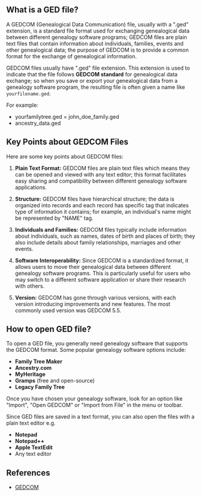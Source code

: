 ## What is a GED file?

A GEDCOM (Genealogical Data Communication) file, usually with a ".ged" extension, is a standard file format used for exchanging genealogical data between different genealogy software programs; GEDCOM files are plain text files that contain information about individuals, families, events and other genealogical data; the purpose of GEDCOM is to provide a common format for the exchange of genealogical information.

GEDCOM files usually have ".ged" file extension. This extension is used to indicate that the file follows **GEDCOM standard** for genealogical data exchange; so when you save or export your genealogical data from a genealogy software program, the resulting file is often given a name like `yourfilename.ged`.

For example:

- yourfamilytree.ged
= john_doe_family.ged
- ancestry_data.ged

## Key Points about GEDCOM Files

Here are some key points about GEDCOM files:

1.  **Plain Text Format:** GEDCOM files are plain text files which means they can be opened and viewed with any text editor; this format facilitates easy sharing and compatibility between different genealogy software applications.
    
2.  **Structure:** GEDCOM files have hierarchical structure; the data is organized into records and each record has specific tag that indicates type of information it contains; for example, an individual's name might be represented by "NAME" tag.
    
3.  **Individuals and Families:** GEDCOM files typically include information about individuals, such as names, dates of birth and places of birth; they also include details about family relationships, marriages and other events.
    
4.  **Software Interoperability:** Since GEDCOM is a standardized format, it allows users to move their genealogical data between different genealogy software programs. This is particularly useful for users who may switch to a different software application or share their research with others.
    
5.  **Version:** GEDCOM has gone through various versions, with each version introducing improvements and new features. The most commonly used version was GEDCOM 5.5. 

## How to open GED file?

To open a GED file, you generally need genealogy software that supports the GEDCOM format. Some popular genealogy software options include:

- **Family Tree Maker**
- **Ancestry.com**
- **MyHeritage**
- **Gramps** (free and open-source)
- **Legacy Family Tree**

Once you have chosen your genealogy software, look for an option like "Import", "Open GEDCOM" or "Import from File" in the menu or toolbar.

Since GED files are saved in a text format, you can also open the files with a plain text editor e.g.

- **Notepad**
- **Notepad++**
- **Apple TextEdit**
- Any text editor

## References
* [GEDCOM](https://en.wikipedia.org/wiki/GEDCOM)

